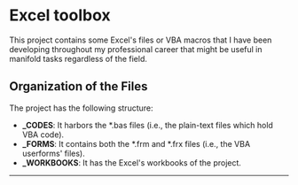 <!--
  Author: Cesar Raul Urteaga-Reyesvera.
-->

#  Excel toolbox

This project contains some Excel's files or VBA macros that I have been developing throughout my professional career that might be useful in manifold tasks regardless of the field.

##  Organization of the Files

The project has the following structure:

  * **_CODES**: It harbors the \*.bas files (i.e., the plain-text files which hold VBA code).
  * **_FORMS**: It contains both the \*.frm and \*.frx files (i.e., the VBA userforms' files).
  * **_WORKBOOKS**: It has the Excel's workbooks of the project.

---

